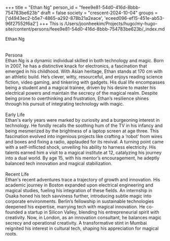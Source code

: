 +++
title = "Ethan Ng"
person_id = "feee9e81-54d0-416d-8bbb-754783be623b"
draft = false
society = "crescent-2024-10-04"
groups = ['d4943ec2-b5e7-4865-a292-878b21a2eace', 'eceed096-ef15-451e-ab53-96f27552f6a2']
+++
This is /Users/joonheekim/Projects/hugo/my-hugo-site/content/persons/feee9e81-54d0-416d-8bbb-754783be623b/_index.md

<div class="h1_right">Ethan Ng</div><br>
<br>
<div class="h2">Persona</div><div class="plain">Ethan Ng is a dynamic individual skilled in both technology and magic. Born in 2007, he has a distinctive knack for electronics, a fascination that emerged in his childhood. With Asian heritage, Ethan stands at 170 cm with an athletic build. He’s clever, witty, resourceful, and enjoys reading science fiction, video gaming, and tinkering with gadgets. His dual life encompasses being a student and a magical trainee, driven by his desire to master his electrical powers and maintain the secrecy of the magical realm. Despite being prone to overthinking and frustration, Ethan’s resilience shines through his pursuit of integrating technology with magic.</div><br>
<div class="h2">Early Life</div><div class="plain">Ethan's early years were marked by curiosity and a burgeoning interest in technology. He fondly recalls the soothing hum of the TV in his infancy and being mesmerized by the brightness of a laptop screen at age three. This fascination evolved into ingenious projects like crafting a ‘robot’ from wires and boxes and fixing a radio, applauded for its revival. A turning point came with a self-inflicted shock, unveiling his ability to harness electricity. His talents earned him a visit to a magical institute at 12, catalyzing his journey into a dual world. By age 15, with his mentor’s encouragement, he adeptly balanced tech innovation and magical stabilization.</div><br>
<div class="h2">Recent Life</div><div class="plain">Ethan's recent adventures trace a trajectory of growth and innovation. His academic journey in Boston expanded upon electrical engineering and magical studies, fueling his integration of these fields. An internship in Osaka honed his tech savviness further, introducing subtle magic into corporate environments. Berlin’s fellowship in sustainable technologies deepened his expertise, marrying tech with magical innovation. He co-founded a startup in Silicon Valley, blending his entrepreneurial spirit with creativity. Now, in London, as an innovation consultant, he balances magic secrecy and operational creativity. A transformative stint in Mumbai reignited his interest in cultural tech, shaping his appreciation for magical roots.</div><br>
